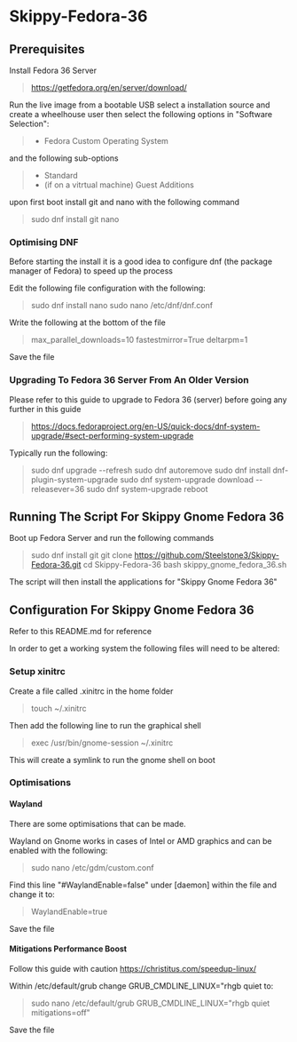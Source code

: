 # Skippy-Fedora-36

## Prerequisites
Install Fedora 36 Server 

> https://getfedora.org/en/server/download/

Run the live image from a bootable USB select a installation source and create a wheelhouse user then select the following options in "Software Selection":
> - Fedora Custom Operating System

and the following sub-options
> - Standard
> - (if on a vitrtual machine) Guest Additions

upon first boot install git and nano with the following command
> sudo dnf install git nano

### Optimising DNF

Before starting the install it is a good idea to configure dnf (the package manager of Fedora) to speed up the process

Edit the following file configuration with the following:

> sudo dnf install nano
> sudo nano /etc/dnf/dnf.conf

Write the following at the bottom of the file

> max_parallel_downloads=10
> fastestmirror=True
> deltarpm=1

Save the file

### Upgrading To Fedora 36 Server From An Older Version

Please refer to this guide to upgrade to Fedora 36 (server) before going any further in this guide 
> https://docs.fedoraproject.org/en-US/quick-docs/dnf-system-upgrade/#sect-performing-system-upgrade

Typically run the following: 
> sudo dnf upgrade --refresh
> sudo dnf autoremove
> sudo dnf install dnf-plugin-system-upgrade
> sudo dnf system-upgrade download --releasever=36
> sudo dnf system-upgrade reboot

## Running The Script For Skippy Gnome Fedora 36
Boot up Fedora Server and run the following commands

> sudo dnf install git
> git clone https://github.com/Steelstone3/Skippy-Fedora-36.git
> cd Skippy-Fedora-36
> bash skippy_gnome_fedora_36.sh

The script will then install the applications for "Skippy Gnome Fedora 36"

## Configuration For Skippy Gnome Fedora 36
Refer to this README.md for reference

In order to get a working system the following files will need to be altered:

### Setup xinitrc

Create a file called .xinitrc in the home folder

> touch ~/.xinitrc

Then add the following line to run the graphical shell

> exec /usr/bin/gnome-session ~/.xinitrc

This will create a symlink to run the gnome shell on boot

### Optimisations

#### Wayland
There are some optimisations that can be made.

Wayland on Gnome works in cases of Intel or AMD graphics and can be enabled with the following:

> sudo nano /etc/gdm/custom.conf

Find this line "#WaylandEnable=false" under [daemon] within the file and change it to:

> WaylandEnable=true

Save the file

#### Mitigations Performance Boost

Follow this guide with caution https://christitus.com/speedup-linux/

Within /etc/default/grub change GRUB_CMDLINE_LINUX="rhgb quiet to:

> sudo nano /etc/default/grub
> GRUB_CMDLINE_LINUX="rhgb quiet mitigations=off"

Save the file
